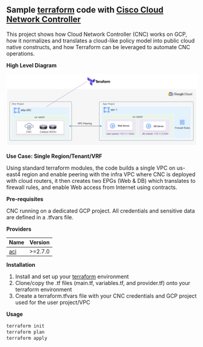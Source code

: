 
## Sample [terraform](https://www.terraform.io) code with [Cisco Cloud Network Controller](https://www.cisco.com/c/en/us/solutions/data-center-virtualization/application-centric-infrastructure/cloud-network-controller.html)

This project shows how Cloud Network Controller (CNC) works on GCP, how it normalizes and translates a cloud-like policy model into public cloud native constructs, and how Terraform can be leveraged to automate CNC operations.

**High Level Diagram**

<img width="600" alt="gcp" src="images/demo.png">

 **Use Case: Single Region/Tenant/VRF**

Using standard terraform modules, the code builds a single VPC on us-east4 region and enable peering with the infra VPC where CNC is deployed with cloud routers, it then creates two EPGs (Web & DB) which translates to firewall rules, and enable Web access from Internet using contracts.

**Pre-requisites**

CNC running on a dedicated GCP project. All credentials and sensitive data are defined in a .tfvars file.

**Providers**

| Name      | Version |
| --------- | ------- |
| [aci](https://registry.terraform.io/providers/CiscoDevNet/aci/latest)|  >=2.7.0   |

**Installation**

1. Install and set up your [terraform](https://www.terraform.io/downloads.html) environment
2. Clone/copy the .tf files (main.tf, variables.tf, and provider.tf) onto your terraform environment
3. Create a terraform.tfvars file with your CNC credentials and GCP project used for the user project/VPC

**Usage**
```
terraform init
terraform plan
terraform apply
```
